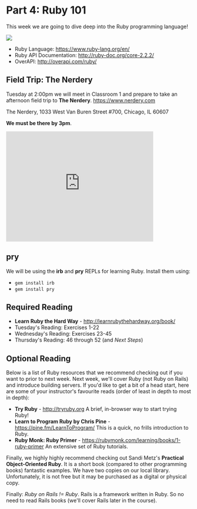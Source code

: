 # Part 4: Ruby 101

This week we are going to dive deep into the Ruby programming language!

<img src='https://www.ruby-lang.org/images/header-ruby-logo@2x.png'>

- Ruby Language: https://www.ruby-lang.org/en/
- Ruby API Documentation: http://ruby-doc.org/core-2.2.2/
- OverAPI: http://overapi.com/ruby/

## Field Trip: The Nerdery

Tuesday at 2:00pm we will meet in Classroom 1 and prepare to take an afternoon field trip to **The Nerdery**. https://www.nerdery.com

The Nerdery, 1033 West Van Buren Street #700, Chicago, IL 60607

**We must be there by 3pm**.

<iframe src="https://www.google.com/maps/embed?pb=!1m28!1m12!1m3!1d13648.790087697222!2d-87.64651055164565!3d41.88230330345068!2m3!1f0!2f0!3f0!3m2!1i1024!2i768!4f13.1!4m13!3e3!4m5!1s0x880e2caddc703449%3A0x46412dc9ba67a75b!2s444+N+Wabash+Ave%2C+Chicago%2C+IL!3m2!1d41.8906148!2d-87.6268851!4m5!1s0x880e2d283e987647%3A0x7d0c07b793843e89!2sThe+Nerdery%2C+1033+W+Van+Buren+St+%23700%2C+Chicago%2C+IL+60607!3m2!1d41.876229099999996!2d-87.6532041!5e0!3m2!1sen!2sus!4v1457979950691" width="400" height="300" frameborder="0" style="border:0" allowfullscreen></iframe>

## pry

We will be using the **irb** and  **pry** REPLs for learning Ruby. Install them using:

* `gem install irb`
* `gem install pry`

## Required Reading

* **Learn Ruby the Hard Way** - http://learnrubythehardway.org/book/
* Tuesday's Reading: Exercises 1-22
* Wednesday's Reading: Exercises 23-45
* Thursday's Reading: 46 through 52 (and _Next Steps_)

## Optional Reading

Below is a list of Ruby resources that we recommend checking out if you want to prior to next week. Next week, we'll cover Ruby (not Ruby on Rails) and introduce building servers. If you'd like to get a bit of a head start, here are some of your instructor's favourite reads (order of least in depth to most in depth):

* **Try Ruby** - http://tryruby.org
A brief, in-browser way to start trying Ruby!
* **Learn to Program Ruby by Chris Pine** - https://pine.fm/LearnToProgram/
This is a quick, no frills introduction to Ruby.
* **Ruby Monk: Ruby Primer** - https://rubymonk.com/learning/books/1-ruby-primer
An extensive set of Ruby tutorials.

Finally, we highly highly recommend checking out Sandi Metz's **Practical Object-Oriented Ruby**. It is a short book (compared to other programming books) fantastic examples. We have two copies on our local library. Unfortunately, it is not free but it may be purchased as a digital or physical copy.

Finally: *Ruby on Rails != Ruby*. Rails is a framework written in Ruby. So no need to read Rails books (we'll cover Rails later in the course).

